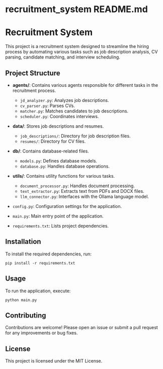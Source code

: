 # recruitment_system README.md

# Recruitment System

This project is a recruitment system designed to streamline the hiring process by automating various tasks such as job description analysis, CV parsing, candidate matching, and interview scheduling.

## Project Structure

- **agents/**: Contains various agents responsible for different tasks in the recruitment process.
  - `jd_analyzer.py`: Analyzes job descriptions.
  - `cv_parser.py`: Parses CVs.
  - `matcher.py`: Matches candidates to job descriptions.
  - `scheduler.py`: Coordinates interviews.

- **data/**: Stores job descriptions and resumes.
  - `job_descriptions/`: Directory for job description files.
  - `resumes/`: Directory for CV files.

- **db/**: Contains database-related files.
  - `models.py`: Defines database models.
  - `database.py`: Handles database operations.

- **utils/**: Contains utility functions for various tasks.
  - `document_processor.py`: Handles document processing.
  - `text_extractor.py`: Extracts text from PDFs and DOCX files.
  - `llm_connector.py`: Interfaces with the Ollama language model.

- `config.py`: Configuration settings for the application.
- `main.py`: Main entry point of the application.
- `requirements.txt`: Lists project dependencies.

## Installation

To install the required dependencies, run:

```
pip install -r requirements.txt
```

## Usage

To run the application, execute:

```
python main.py
```

## Contributing

Contributions are welcome! Please open an issue or submit a pull request for any improvements or bug fixes.

## License

This project is licensed under the MIT License.